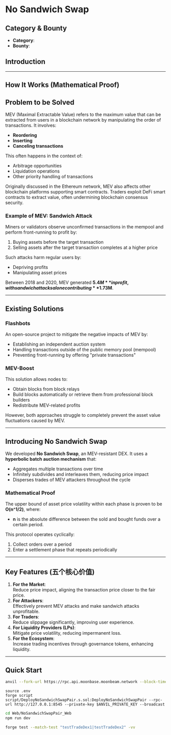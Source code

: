 # No Sandwich Swap

## Category & Bounty
- **Category**: 
- **Bounty**: 

## Introduction
---

## How It Works (Mathematical Proof)

## Problem to be Solved

MEV (Maximal Extractable Value) refers to the maximum value that can be extracted from users in a blockchain network by manipulating the order of transactions. It involves:
- **Reordering**
- **Inserting**
- **Canceling transactions**

This often happens in the context of:
- Arbitrage opportunities
- Liquidation operations
- Other priority handling of transactions

Originally discussed in the Ethereum network, MEV also affects other blockchain platforms supporting smart contracts. Traders exploit DeFi smart contracts to extract value, often undermining blockchain consensus security.

### Example of MEV: Sandwich Attack
Miners or validators observe unconfirmed transactions in the mempool and perform front-running to profit by:
1. Buying assets before the target transaction
2. Selling assets after the target transaction completes at a higher price

Such attacks harm regular users by:
- Depriving profits
- Manipulating asset prices

Between 2018 and 2020, MEV generated **$5.4M** in profit, with sandwich attacks alone contributing **$1.73M**.

---

## Existing Solutions

### Flashbots
An open-source project to mitigate the negative impacts of MEV by:
- Establishing an independent auction system
- Handling transactions outside of the public memory pool (mempool)
- Preventing front-running by offering "private transactions"

### MEV-Boost
This solution allows nodes to:
- Obtain blocks from block relays
- Build blocks automatically or retrieve them from professional block builders
- Redistribute MEV-related profits

However, both approaches struggle to completely prevent the asset value fluctuations caused by MEV.

---

## Introducing No Sandwich Swap

We developed **No Sandwich Swap**, an MEV-resistant DEX. It uses a **hyperbolic batch auction mechanism** that:
- Aggregates multiple transactions over time
- Infinitely subdivides and interleaves them, reducing price impact
- Disperses trades of MEV attackers throughout the cycle

### Mathematical Proof
The upper bound of asset price volatility within each phase is proven to be **O(n^1/2)**, where:
- **n** is the absolute difference between the sold and bought funds over a certain period.

This protocol operates cyclically:
1. Collect orders over a period
2. Enter a settlement phase that repeats periodically

---

## Key Features (五个核心价值)

1. **For the Market**:  
   Reduce price impact, aligning the transaction price closer to the fair price.
2. **For Attackers**:  
   Effectively prevent MEV attacks and make sandwich attacks unprofitable.
3. **For Traders**:  
   Reduce slippage significantly, improving user experience.
4. **For Liquidity Providers (LPs)**:  
   Mitigate price volatility, reducing impermanent loss.
5. **For the Ecosystem**:  
   Increase trading incentives through governance tokens, enhancing liquidity.

---
## Quick Start

```bash
anvil --fork-url https://rpc.api.moonbase.moonbeam.network --block-time 5
```

```
source .env
forge script script/DeployNoSandwichSwapPair.s.sol:DeployNoSandwichSwapPair --rpc-url http://127.0.0.1:8545 --private-key $ANVIL_PRIVATE_KEY --broadcast
```

```bash
cd Web/NoSandwichSwapPair_Web
npm run dev
```

```bash
forge test --match-test "testTradeDex1|testTradeDex2" -vv
```